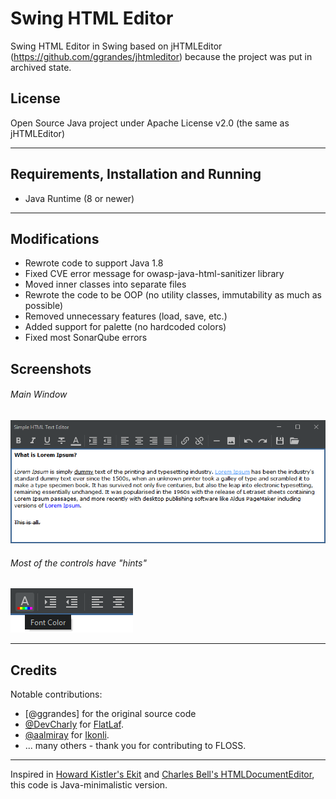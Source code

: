 # Swing HTML Editor

Swing HTML Editor in Swing based on jHTMLEditor (https://github.com/ggrandes/jhtmleditor) because
the project was put in archived state.

## License

Open Source Java project under Apache License v2.0 (the same as jHTMLEditor)

---

## Requirements, Installation and Running

* Java Runtime (8 or newer)

---

## Modifications

- Rewrote code to support Java 1.8
- Fixed CVE error message for owasp-java-html-sanitizer library
- Moved inner classes into separate files
- Rewrote the code to be OOP (no utility classes, immutability as much as possible)
- Removed unnecessary features (load, save, etc.)
- Added support for palette (no hardcoded colors)
- Fixed most SonarQube errors

## Screenshots

###### Main Window 

![Main Window](doc/main-window-screenshot.png "Main Window")

###### Most of the controls have "hints" 

![Hints](doc/hints-screenshot.png "Hints")

---

## Credits

Notable contributions:

* [@ggrandes] for the original source code
* [@DevCharly](https://github.com/DevCharly) for [FlatLaf](https://github.com/JFormDesigner/FlatLaf).
* [@aalmiray](https://github.com/aalmiray) for [Ikonli](https://github.com/kordamp/ikonli).
* ... many others - thank you for contributing to FLOSS.

---
Inspired in [Howard Kistler's Ekit](http://www.hexidec.com/ekit.php) and [Charles Bell's HTMLDocumentEditor](https://gist.github.com/ggrandes/4079765ac52942cf6b93014dd3278bdd),  this code is Java-minimalistic version.
